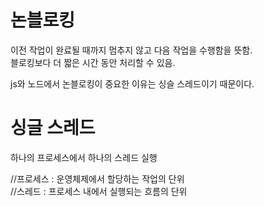 # 논블로킹
이전 작업이 완료될 때까지 멈추지 않고 다음 작업을 수행함을 뜻함.
<br>블로킹보다 더 짧은 시간 동안 처리할 수 있음.

js와 노드에서 논블로킹이 중요한 이유는 싱슬 스레드이기 때문이다.
<br>

# 싱글 스레드
하나의 프로세스에서 하나의 스레드 실행

//프로세스 : 운영체제에서 할당하는 작업의 단위<br>
//스레드 : 프로세스 내에서 실행되는 흐름의 단위

